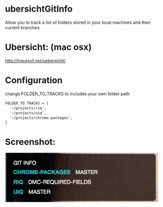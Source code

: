 ubersichtGitInfo
================
Allow you to track a list of folders stored in your local machines and their current branches


Ubersicht: (mac osx)
==========
http://tracesof.net/uebersicht/


Configuration
=============
change FOLDER_TO_TRACKS to includes your own folder path
```
FOLDER_TO_TRACKS = [
  '~/projects/riq',
  '~/projects/uiq',
  '~/projects/chrome-packages',
]
```



Screenshot:
===========
![Screenshot](1.png)
